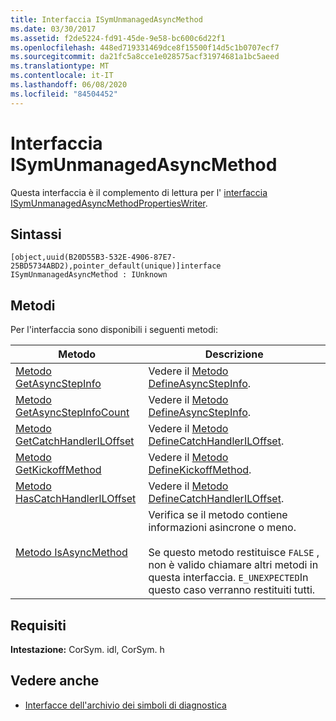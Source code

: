 ```yaml
---
title: Interfaccia ISymUnmanagedAsyncMethod
ms.date: 03/30/2017
ms.assetid: f2de5224-fd91-45de-9e58-bc600c6d22f1
ms.openlocfilehash: 448ed719331469dce8f15500f14d5c1b0707ecf7
ms.sourcegitcommit: da21fc5a8cce1e028575acf31974681a1bc5aeed
ms.translationtype: MT
ms.contentlocale: it-IT
ms.lasthandoff: 06/08/2020
ms.locfileid: "84504452"
---
```

# <a name="isymunmanagedasyncmethod-interface"></a>Interfaccia ISymUnmanagedAsyncMethod
Questa interfaccia è il complemento di lettura per l' [interfaccia ISymUnmanagedAsyncMethodPropertiesWriter](isymunmanagedasyncmethodpropertieswriter-interface.md).  
  
## <a name="syntax"></a>Sintassi  
  
```idl  
[object,uuid(B20D55B3-532E-4906-87E7-25BD5734ABD2),pointer_default(unique)]interface ISymUnmanagedAsyncMethod : IUnknown  
```  
  
## <a name="methods"></a>Metodi  
 Per l'interfaccia sono disponibili i seguenti metodi:  
  
|Metodo|Descrizione|  
|------------|-----------------|  
|[Metodo GetAsyncStepInfo](isymunmanagedasyncmethod-getasyncstepinfo-method.md)|Vedere il [Metodo DefineAsyncStepInfo](isymunmanagedasyncmethodpropertieswriter-defineasyncstepinfo-method.md).|  
|[Metodo GetAsyncStepInfoCount](isymunmanagedasyncmethod-getasyncstepinfocount-method.md)|Vedere il [Metodo DefineAsyncStepInfo](isymunmanagedasyncmethodpropertieswriter-defineasyncstepinfo-method.md).|  
|[Metodo GetCatchHandlerILOffset](isymunmanagedasyncmethod-getcatchhandleriloffset-method.md)|Vedere il [Metodo DefineCatchHandlerILOffset](isymunmanagedasyncmethodpropertieswriter-definecatchhandleriloffset-method.md).|  
|[Metodo GetKickoffMethod](isymunmanagedasyncmethod-getkickoffmethod-method.md)|Vedere il [Metodo DefineKickoffMethod](isymunmanagedasyncmethodpropertieswriter-definekickoffmethod-method.md).|  
|[Metodo HasCatchHandlerILOffset](isymunmanagedasyncmethod-hascatchhandleriloffset-method.md)|Vedere il [Metodo DefineCatchHandlerILOffset](isymunmanagedasyncmethodpropertieswriter-definecatchhandleriloffset-method.md).|  
|[Metodo IsAsyncMethod](isymunmanagedasyncmethod-isasyncmethod-method.md)|Verifica se il metodo contiene informazioni asincrone o meno.<br /><br /> Se questo metodo restituisce `FALSE` , non è valido chiamare altri metodi in questa interfaccia. `E_UNEXPECTED`In questo caso verranno restituiti tutti.|  
  
## <a name="requirements"></a>Requisiti  
 **Intestazione:** CorSym. idl, CorSym. h  
  
## <a name="see-also"></a>Vedere anche

- [Interfacce dell'archivio dei simboli di diagnostica](diagnostics-symbol-store-interfaces.md)
